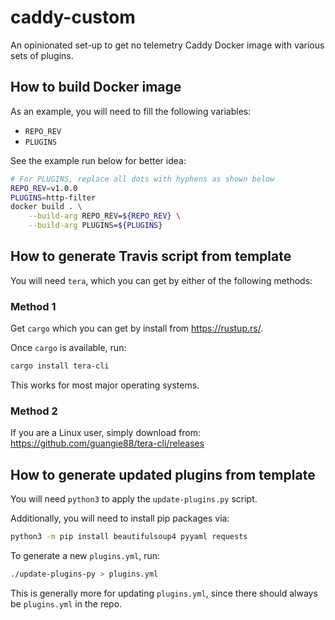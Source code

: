 # caddy-custom

An opinionated set-up to get no telemetry Caddy Docker image with various sets
of plugins.

## How to build Docker image

As an example, you will need to fill the following variables:

- `REPO_REV`
- `PLUGINS`

See the example run below for better idea:

```bash
# For PLUGINS, replace all dots with hyphens as shown below
REPO_REV=v1.0.0
PLUGINS=http-filter
docker build . \
    --build-arg REPO_REV=${REPO_REV} \
    --build-arg PLUGINS=${PLUGINS}
```

## How to generate Travis script from template

You will need `tera`, which you can get by either of the following methods:

### Method 1

Get `cargo` which you can get by install from <https://rustup.rs/>.

Once `cargo` is available, run:

```bash
cargo install tera-cli
```

This works for most major operating systems.

### Method 2

If you are a Linux user, simply download from:
<https://github.com/guangie88/tera-cli/releases>

## How to generate updated plugins from template

You will need `python3` to apply the `update-plugins.py` script.

Additionally, you will need to install pip packages via:

```bash
python3 -m pip install beautifulsoup4 pyyaml requests
```

To generate a new `plugins.yml`, run:

```bash
./update-plugins-py > plugins.yml
```

This is generally more for updating `plugins.yml`, since there should always be
`plugins.yml` in the repo.

